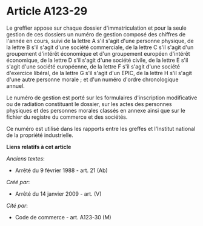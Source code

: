 # Article A123-29

Le greffier appose sur chaque dossier d'immatriculation et pour la seule gestion de ces dossiers un numéro de gestion composé
des chiffres de l'année en cours, suivi de la lettre A s'il s'agit d'une personne physique, de la lettre B s'il s'agit d'une
société commerciale, de la lettre C s'il s'agit d'un groupement d'intérêt économique et d'un groupement européen d'intérêt
économique, de la lettre D s'il s'agit d'une société civile, de la lettre E s'il s'agit d'une société européenne, de la
lettre F s'il s'agit d'une société d'exercice libéral, de la lettre G s'il s'agit d'un EPIC, de la lettre H s'il s'agit d'une
autre personne morale ; et d'un numéro d'ordre chronologique annuel.

Le numéro de gestion est porté sur les formulaires d'inscription modificative ou de radiation constituant le dossier, sur les
actes des personnes physiques et des personnes morales classés en annexe ainsi que sur le fichier du registre du commerce et
des sociétés.

Ce numéro est utilisé dans les rapports entre les greffes et l'Institut national de la propriété industrielle.

**Liens relatifs à cet article**

_Anciens textes_:

  - Arrêté du 9 février 1988 - art. 21 (Ab)

_Créé par_:

  - Arrêté du 14 janvier 2009 - art. (V)

_Cité par_:

  - Code de commerce - art. A123-30 (M)
